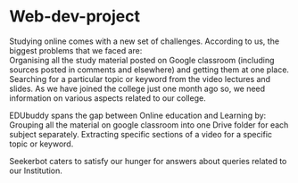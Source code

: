# Web-dev-project

Studying online comes with a new set of challenges. According to us, the biggest problems that we faced are:  
Organising all the study material posted on Google classroom (including sources posted in comments and elsewhere) and getting them at one place.
Searching for a particular topic or keyword from the video lectures and slides.
As we have joined the college just one month ago so, we need information on various aspects related to our college.

EDUbuddy spans the gap between Online education and Learning by:
Grouping all the material on google classroom into one Drive folder for each subject separately.
Extracting specific sections of a video for a specific topic or keyword.

Seekerbot caters to satisfy our hunger for answers about queries related to our Institution.  

